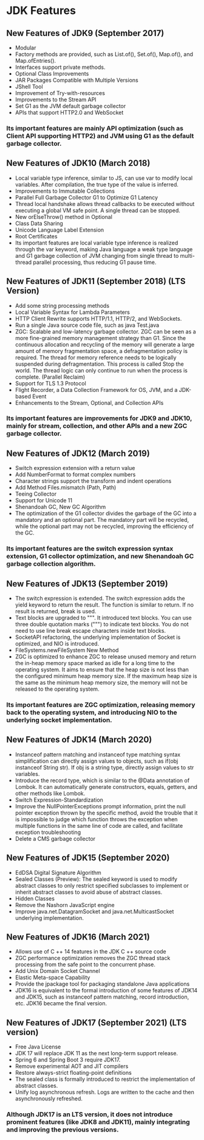 # JDK Features
## New Features of JDK9 (September 2017)
- Modular
- Factory methods are provided, such as List.of(), Set.of(), Map.of(), and Map.ofEntries().
- Interfaces support private methods.
- Optional Class Improvements
- JAR Packages Compatible with Multiple Versions
- JShell Tool
- Improvement of Try-with-resources
- Improvements to the Stream API
- Set G1 as the JVM default garbage collector
- APIs that support HTTP2.0 and WebSocket
### Its important features are mainly API optimization (such as Client API supporting HTTP2) and JVM using G1 as the default garbage collector.

## New Features of JDK10 (March 2018)
- Local variable type inference, similar to JS, can use var to modify local variables. After compilation, the true type of the value is inferred.
- Improvements to Immutable Collections
- Parallel Full Garbage Collector G1 to Optimize G1 Latency
- Thread local handshake allows thread callbacks to be executed without executing a global VM safe point. A single thread can be stopped.
- New orElseThrow() method in Optional
- Class Data Sharing
- Unicode Language Label Extension
- Root Certificates
- Its important features are local variable type inference is realized through the var keyword, making Java language a weak type language and G1 garbage collection of JVM changing from single thread to multi-thread parallel processing, thus reducing G1 pause time.

## New Features of JDK11 (September 2018) (LTS Version)
- Add some string processing methods
- Local Variable Syntax for Lambda Parameters
- HTTP Client Rewrite supports HTTP/1.1, HTTP/2, and WebSockets.
- Run a single Java source code file, such as java Test.java
- ZGC: Scalable and low-latency garbage collector. ZGC can be seen as a more fine-grained memory management strategy than G1. Since the continuous allocation and recycling of the memory will generate a large amount of memory fragmentation space, a defragmentation policy is required. The thread for memory reference needs to be logically suspended during defragmentation. This process is called Stop the world. The thread logic can only continue to run when the process is complete. (Parallel Reclaim)
- Support for TLS 1.3 Protocol
- Flight Recorder, a Data Collection Framework for OS, JVM, and a JDK-based Event
- Enhancements to the Stream, Optional, and Collection APIs
### Its important features are improvements for JDK9 and JDK10, mainly for stream, collection, and other APIs and a new ZGC garbage collector.

## New Features of JDK12 (March 2019)
- Switch expression extension with a return value
- Add NumberFormat to format complex numbers
- Character strings support the transform and indent operations
- Add Method Files.mismatch (Path, Path)
- Teeing Collector
- Support for Unicode 11
- Shenandoah GC, New GC Algorithm
- The optimization of the G1 collector divides the garbage of the GC into a mandatory and an optional part. The mandatory part will be recycled, while the optional part may not be recycled, improving the efficiency of the GC.
### Its important features are the switch expression syntax extension, G1 collector optimization, and new Shenandoah GC garbage collection algorithm.

## New Features of JDK13 (September 2019)
- The switch expression is extended. The switch expression adds the yield keyword to return the result. The function is similar to return. If no result is returned, break is used.
- Text blocks are upgraded to """. It introduced text blocks. You can use three double quotation marks (""") to indicate text blocks. You do not need to use line break escape characters inside text blocks.
- SocketAPI refactoring, the underlying implementation of Socket is optimized, and NIO is introduced.
- FileSystems.newFileSystem New Method
- ZGC is optimized to enhance ZGC to release unused memory and return the in-heap memory space marked as idle for a long time to the operating system. It aims to ensure that the heap size is not less than the configured minimum heap memory size. If the maximum heap size is the same as the minimum heap memory size, the memory will not be released to the operating system.
### Its important features are ZGC optimization, releasing memory back to the operating system, and introducing NIO to the underlying socket implementation.

## New Features of JDK14 (March 2020)
- Instanceof pattern matching and instanceof type matching syntax simplification can directly assign values to objects, such as if(obj instanceof String str). If obj is a string type, directly assign values to str variables.
- Introduce the record type, which is similar to the @Data annotation of Lombok. It can automatically generate constructors, equals, getters, and other methods like Lombok.
- Switch Expression-Standardization
- Improve the NullPointerExceptions prompt information, print the null pointer exception thrown by the specific method, avoid the trouble that it is impossible to judge which function throws the exception when multiple functions in the same line of code are called, and facilitate exception troubleshooting
- Delete a CMS garbage collector
  
## New Features of JDK15 (September 2020)
- EdDSA Digital Signature Algorithm
- Sealed Classes (Preview): The sealed keyword is used to modify abstract classes to only restrict specified subclasses to implement or inherit abstract classes to avoid abuse of abstract classes.
- Hidden Classes
- Remove the Nashorn JavaScript engine
- Improve java.net.DatagramSocket and java.net.MulticastSocket underlying implementation.
  
## New Features of JDK16 (March 2021)
- Allows use of C ++ 14 features in the JDK C ++ source code
- ZGC performance optimization removes the ZGC thread stack processing from the safe point to the concurrent phase.
- Add Unix Domain Socket Channel
- Elastic Meta-space Capability
- Provide the jpackage tool for packaging standalone Java applications
- JDK16 is equivalent to the formal introduction of some features of JDK14 and JDK15, such as instanceof pattern matching, record introduction, etc. JDK16 became the final version.

## New Features of JDK17 (September 2021) (LTS version)
- Free Java License
- JDK 17 will replace JDK 11 as the next long-term support release.
- Spring 6 and Spring Boot 3 require JDK17.
- Remove experimental AOT and JIT compilers
- Restore always-strict floating-point definitions
- The sealed class is formally introduced to restrict the implementation of abstract classes.
- Unify log asynchronous refresh. Logs are written to the cache and then asynchronously refreshed.
### Although JDK17 is an LTS version, it does not introduce prominent features (like JDK8 and JDK11), mainly integrating and improving the previous versions.

